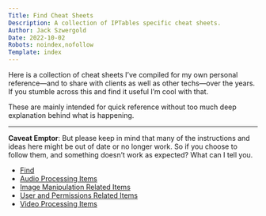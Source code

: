 ```yaml
---
Title: Find Cheat Sheets
Description: A collection of IPTables specific cheat sheets.
Author: Jack Szwergold
Date: 2022-10-02
Robots: noindex,nofollow
Template: index
---
```


Here is a collection of cheat sheets I’ve compiled for my own personal reference—and to share with clients as well as other techs—over the years. If you stumble across this and find it useful I’m cool with that.

These are mainly intended for quick reference without too much deep explanation behind what is happening.

***

**Caveat Emptor**: But please keep in mind that many of the instructions and ideas here might be out of date or no longer work. So if you choose to follow them, and something doesn’t work as expected? What can I tell you.

- [Find](find/find)
- [Audio Processing Items](find/audio_processing_items)
- [Image Manipulation Related Items](find/image_manipulation_related_items)
- [User and Permissions Related Items](find/text_processing_items)
- [Video Processing Items](find/video_processing_items)